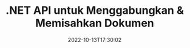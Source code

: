 ---
############################# Static ############################
layout: "product"
date: 2022-10-13T17:30:02
draft: false

product: "Merger"
product_tag: "merger"
platform: ".NET"
platform_tag: "net"

############################# Head ############################
head_title: "C# .NET Document Merger API | Gabungkan & Pisahkan PDF Word Excel EPUB"
head_description: "C# .NET document merging API untuk menggabungkan, membagi, menukar, atau menghapus halaman dokumen dari PDF, Microsoft Word, Excel, presentasi, Visio, dan format gambar."

############################# Header ############################
title: ".NET API untuk Menggabungkan & Memisahkan Dokumen"
description: "API untuk Menggabungkan, Memisahkan, Menukar, Memangkas, atau Menghapus Dokumen, Slide, dan Diagram di Aplikasi .NET."
button:
    enable: true

############################# SubMenu ############################
submenu:
    enable: true
    
    left:
        img_alt: "GroupDocs.Merger for .NET"
        image: "https://www.groupdocs.cloud/templates/groupdocs/images/product-logos/groupdocs-merger-net.png"
        product: "GroupDocs.Merger"
        platform: ".NET"

    middle:
        button:
            # button loop
            - link: "#overview"
              text: "Ringkasan"

            # button loop
            - link: "#features"
              text: "Fitur"

            # button loop
            - link: "#support"
              text: "Mendukung"

            # button loop
            - link: "https://products.groupdocs.app/merger"
              text: "Demo Langsung"

            # button loop
            - link: "https://purchase.groupdocs.com/pricing/merger/net"
              text: "Harga"

    right:
        link_download: "https://downloads.groupdocs.com/merger"
        link_learn: "https://docs.groupdocs.com/merger/net/"
        link_buy: "https://purchase.groupdocs.com"

############################# Overview ############################
overview:
    enable: true
    content: |
      GroupDocs.Merger untuk .NET, membantu Anda dengan cepat mengembangkan aplikasi bisnis kelas atas di C#, ASP.NET dan teknologi .NET lainnya. Hanya beberapa baris kode akan memungkinkan aplikasi .NET Anda untuk menggabungkan, membagi, mengatur ulang, menukar, memangkas, dan menghapus satu halaman atau kumpulan halaman dokumen, slide, gambar, atau diagram. Lakukan operasi ini pada file aman dengan menyetel atau menghapus proteksi kata sandi dari format file yang dikenal dan tidak dikenal.  

      Dengan menggunakan GroupDocs.Merger untuk .NET, Anda dapat melakukan penggabungan; pemisahan dan operasi terkait lainnya pada dokumen tunggal serta kumpulan dokumen. Jahit file secara terprogram dari semua format populer, seperti Microsoft Word, Excel, PowerPoint, Visio, OpenDocument, PDF, XPS, TXT, CSV, eBook, dan format file gambar.
    tabs:
      enable: true
      
      ## TAB ONE ##
      tab_one:
        description: |
          Berikut ini adalah ikhtisar GroupDocs.Merger untuk .NET:
      
        left:
          enable: true
          icon: "fab fa-html5"
          title: "Operasi Dokumen"
          content: |
            * Ubah Urutan Halaman
            * Hapus atau Hapus Halaman
            * Pisahkan atau Pecahkan dokumen
            * Tukar atau acak dua halaman mana pun
            * Pangkas satu atau beberapa halaman
            * Bergabunglah dengan banyak dokumen
        
        right:
          enable: true
          icon: "fab fa-html5"
          title: "Operasi Keamanan"
          content: |
            * Siapkan keamanan dokumen
            * Periksa status keamanan dokumen
            * Atur kata sandi dokumen
            * Perbarui kata sandi dokumen
            * Hapus kata sandi dokumen
      
      ## TAB TWO ##
      tab_two:
        description: |
          GroupDocs.Merger untuk .NET mendukung penggabungan [format file dokumen](https://docs.groupdocs.com/merger/net/supported-document-formats/ berikut):

        left:
          enable: true
          table:
            # table loop
            - title: "Microsoft Office"
              content: |
                * **Word:** DOC, DOCX, DOCM, DOT, DOTX, DOTM, RTF, TXT
                * **Excel:** XLS, XLSX, XLSM, XLSB, XLTM, XLT, XLTM, XLTX, XLAM, SXC, SpreadsheetML
                * **PowerPoint:** PPT, PPTX, PPS, PPSX, PPSM, POT, POTM, POTX, PPTM
                * **OneNote:** ONE

        right:
          enable: true
          table:
            # table loop
            - title: "OpenDocument & Format Lainnya"
              content: |
                * **Format OpenDocument**: ODT, OTT, ODP, OTP, ODS
                * **Tata Letak Tetap**: PDF, XPSS
                * **Gambar**: BMP, PNG, TIFF
                * **Web**: HTML, MHT, MHTML
                * **Teks**: TXT, CSV, TSV
                * **LaTex**: TEX
                * **Ebook**: EPUB

      ## TAB THREE ##
      tab_three:
        description: |
          GroupDocs.Merger untuk .NET mendukung Sistem Operasi, Kerangka & Manajer Paket berikut:
        
        left:
          enable: true
          table:
            # table loop
            - icon: "fab fa-windows"
              title: "Sistem operasi"
              content: |
                * Desktop Windows
                * Windows Server
                * Windows Azure
                * Linux

            # table loop
            - icon: "fas fa-code"
              title: "Kerangka yang Didukung"
              content: |
                * .NET Framework 2.0 atau lebih tinggi
                * Mono Framework 1.2 atau lebih tinggi
                * .NET Standard 2.0
                * .NET Core 2.0

        right:
          enable: true
          table:
            # table loop
            - icon: "fas fa-box"
              title: "Manajer Paket"
              content: |
                * NuGet

            # table loop
            - icon: "fas fa-tools"
              title: "Lingkungan Pengembangan"
              content: |
                * Microsoft Visual Studio
                * Xamarin.Android
                * Xamarin.IOS
                * Xamarin.Mac
                * MonoDevelop

############################# Features ############################
features:
    enable: true
    title: "GroupDocs.Merger untuk .NET Fitur"

    feature:
      # feature loop
      - icon: "fas fa-copy"
        content: "Gabungkan & gabungkan beberapa halaman, slide & diagram menjadi satu dokumen"
       
      # feature loop
      - icon: "fas fa-eye"
        content: "Pisahkan dan pisahkan dokumen besar menjadi beberapa file yang lebih kecil"

      # feature loop
      - icon: "fas fa-bolt"
        content: "Atur ulang, acak, dan atur ulang halaman, slide, atau diagram"
      
      # feature loop
      - icon: "fas fa-file-powerpoint"
        content: "Tukar dan tukar dua halaman, slide, atau diagram satu sama lain dalam dokumen"

      # feature loop
      - icon: "fas fa-code"
        content: "Pangkas dokumen dengan menghapus halaman, slide, atau diagram tertentu"

      # feature loop
      - icon: "fas fa-cloud"
        content: "Hapus satu atau kumpulan halaman, slide, atau diagram"

      # feature loop
      - icon: "fas fa-remove-format"
        content: "Jahit bersama sejumlah besar dokumen dalam batch"

      # feature loop
      - icon: "fas fa-comment-slash"
        content: "Secara terprogram memeriksa apakah dokumen diamankan dengan kata sandi"

      # feature loop
      - icon: "fas fa-location-arrow"
        content: "Setel, setel ulang, dan hapus kata sandi format dokumen yang dikenal dan tidak dikenal"

      # feature loop
      - icon: "fas fa-border-all"
        content: "Ambil daftar format file yang didukung – Format File Log Split and Join Text (ERR)"

      # feature loop
      - icon: "fas fa-wrench"
        content: "Putar halaman dan ubah orientasi halaman dari format yang dikenal & tidak dikenal"

      # feature loop
      - icon: "fas fa-columns"
        content: "Gabungkan beberapa file dengan format berbeda ke DOC, DOCX & XPS"

      # feature loop
      - icon: "fas fa-file-word"
        content: "Memisahkan file teks besar dengan nomor baris"

      # feature loop
      - icon: "fas fa-envelope"
        content: "Dapatkan representasi gambar dari halaman dokumen dan format keluarga diagram"

      # feature loop
      - icon: "fas fa-print"
        content: "Gabung Gambar dengan Warna Latar Belakang untuk Ruang Gambar Hitam Kosong"

      # feature loop
      - icon: "fas fa-file-archive"
        content: "Gabungkan Berbagai Jenis Dokumen (DOC, XLS, PPT, dll) ke dalam Satu File PDF"

      # feature loop
      - icon: "fas fa-lock"
        content: "Mudah Mengimpor Objek OLE ke Microsoft Word, Excel, Presentasi, dan Jenis File OpenDocument"

      # feature loop
      - icon: "fas fa-file-code"
        content: "Tambahkan Dokumen Lain ke Halaman Diagram melalui Objek OLE"

    more_feature:
      # more_feature_loop
      - title: "Hapus Halaman yang Diinginkan dari Dokumen"
        content: |
          GroupDocs.Merger untuk .NET API membantu Anda menghapus halaman yang tidak diinginkan dari dokumen Anda.
      
      # more_feature_loop
      - title: "Terapkan Transformasi ke Output yang Dirender"
        content: "Anda dapat melakukan berbagai transformasi ke dokumen keluaran yang dirender menggunakan GroupDocs.Merger untuk .NET API. Opsi transformasi ini memberi Anda kendali atas cara Anda menyajikan output yang dirender untuk ditampilkan. Transformasi yang tersedia adalah, opsi rotasi halaman, opsi pengurutan ulang halaman, dan penerapan watermark teks."

      # more_feature_loop
      - title: "Periksa Kata Sandi Format Dokumen Tidak Dikenal"
        content: "GroupDocs.Merger untuk .NET API memungkinkan Anda untuk memeriksa kata sandi dokumen yang formatnya tidak diketahui."

############################# Support ############################
support:
    enable: true

############################# Solutions ############################
solutions:
    enable: true
    title: "GroupDocs.Merger menawarkan API tampilan dokumen untuk lingkungan pengembangan populer lainnya"

    solution:
        # solution loop
        - img_alt: "GroupDocs.Merger for Java"
          image: "https://www.groupdocs.cloud/templates/groupdocs/images/product-logos/groupdocs-merger-java.png"
          product: "GroupDocs.Merger"
          platform: "Java"
          link: "/merger/java/"

############################# Back to top ###############################
back_to_top:
  enable: true
---
